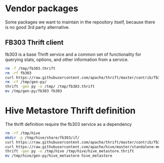 # Vendor packages

Some packages we want to maintain in the repository itself, because there is no good 3rd party alternative.

## FB303 Thrift client

fb303 is a base Thrift service and a common set of functionality for querying stats, options, and other information from a service.

```bash
rm -f /tmp/fb303.thrift
rm -rf fb303
curl https://raw.githubusercontent.com/apache/thrift/master/contrib/fb303/if/fb303.thrift > /tmp/fb303.thrift
rm -rf /tmp/gen-py/
thrift -gen py -o /tmp/ /tmp/fb303.thrift
mv /tmp/gen-py/fb303 fb303
```

# Hive Metastore Thrift definition

The thrift definition require the fb303 service as a dependency

```bash
rm -rf /tmp/hive
mkdir -p /tmp/hive/share/fb303/if/
curl https://raw.githubusercontent.com/apache/thrift/master/contrib/fb303/if/fb303.thrift > /tmp/hive/share/fb303/if/fb303.thrift
curl https://raw.githubusercontent.com/apache/hive/master/standalone-metastore/metastore-common/src/main/thrift/hive_metastore.thrift > /tmp/hive/hive_metastore.thrift
thrift -gen py -o /tmp/hive /tmp/hive/hive_metastore.thrift
mv /tmp/hive/gen-py/hive_metastore hive_metastore
```

